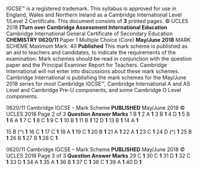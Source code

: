 IGCSE™ is a registered trademark. This syllabus is approved for use in England, Wales and Northern Ireland as a Cambridge International Level 1/Level 2 Certificate. This document consists of **3** printed pages. © UCLES 2018 **[Turn over Cambridge Assessment International Education** Cambridge International General Certificate of Secondary Education **CHEMISTRY 0620/11** Paper 1 Multiple Choice (Core) **May/June 2018** MARK SCHEME Maximum Mark: 40 **Published** This mark scheme is published as an aid to teachers and candidates, to indicate the requirements of the examination. Mark schemes should be read in conjunction with the question paper and the Principal Examiner Report for Teachers. Cambridge International will not enter into discussions about these mark schemes. Cambridge International is publishing the mark schemes for the May/June 2018 series for most Cambridge IGCSE™, Cambridge International A and AS Level and Cambridge Pre-U components, and some Cambridge O Level components. 


0620/11 Cambridge IGCSE – Mark Scheme **PUBLISHED** May/June 2018 © UCLES 2018 Page 2 of 3 **Question Answer Marks** 1 B **1** 2 A **1** 3 B **1** 4 D **1** 5 B **1** 6 A **1** 7 C **1** 8 C **1** 9 C **1** 10 B **1** 11 B **1** 12 D **1** 13 B **1** 14 A **1** 

15 B (^) **1** 16 C **1** 17 C **1** 18 A **1** 19 C **1** 20 B **1** 21 A **1** 22 A **1** 23 C **1** 24 D (^) **1** 25 B **1** 26 B **1** 27 B **1** 28 C **1** 


0620/11 Cambridge IGCSE – Mark Scheme **PUBLISHED** May/June 2018 © UCLES 2018 Page 3 of 3 **Question Answer Marks** 29 C **1** 30 C **1** 31 D **1** 32 C **1** 33 D **1** 34 A **1** 35 A **1** 36 B **1** 37 C **1** 38 C **1** 39 A **1** 40 D **1** 



